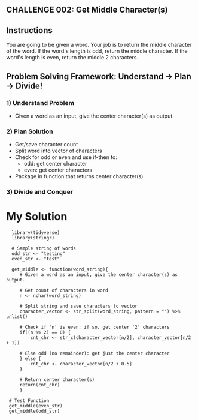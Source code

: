 ## CHALLENGE 002: Get Middle Character(s)

## Instructions

You are going to be given a word. Your job is to return the middle character of the word. If the word's length is odd, return the middle character. If the word's length is even, return the middle 2 characters.


## Problem Solving Framework: Understand -> Plan -> Divide!

### 1) Understand Problem

* Given a word as an input, give the center character(s) as output.

### 2) Plan Solution

* Get/save character count
* Split word into vector of characters
* Check for odd or even and use if-then to:
    * odd: get center character
    * even: get center characters
* Package in function that returns center character(s)

### 3) Divide and Conquer



# My Solution

      library(tidyverse)
      library(stringr)

      # Sample string of words
      odd_str <- "testing"
      even_str <- "test"

      get_middle <- function(word_string){
         # Given a word as an input, give the center character(s) as output.

         # Get count of characters in word
         n <- nchar(word_string) 

         # Split string and save characters to vector
         character_vector <- str_split(word_string, pattern = "") %>% unlist()

         # Check if 'n' is even: if so, get center '2' characters 
         if((n %% 2) == 0) {
             cnt_chr <- str_c(character_vector[n/2], character_vector[n/2 + 1])

         # Else odd (no remainder): get just the center character
         } else {
             cnt_chr <- character_vector[n/2 + 0.5]
         }

         # Return center character(s)
         return(cnt_chr)
         }

     # Test Function
     get_middle(even_str)
     get_middle(odd_str)
